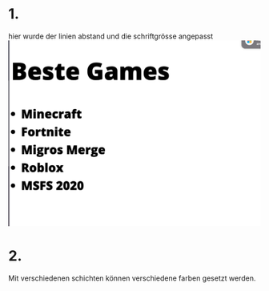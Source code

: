 # 1.

hier wurde der linien abstand und die schriftgrösse angepasst
![screenshot](image.png)

# 2.

Mit verschiedenen schichten können verschiedene farben gesetzt werden.
